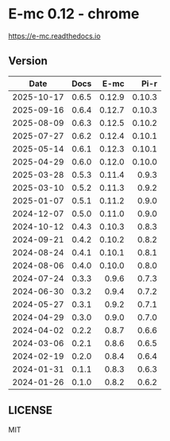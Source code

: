 # E-mc 0.12 - chrome

https://e-mc.readthedocs.io

## Version

| Date       | Docs   | E-mc    | Pi-r    |
| :--------: | -----: | ------: | ------: |
| 2025-10-17 |  0.6.5 |  0.12.9 |  0.10.3 |
| 2025-09-16 |  0.6.4 |  0.12.7 |  0.10.3 |
| 2025-08-09 |  0.6.3 |  0.12.5 |  0.10.2 |
| 2025-07-27 |  0.6.2 |  0.12.4 |  0.10.1 |
| 2025-05-14 |  0.6.1 |  0.12.3 |  0.10.1 |
| 2025-04-29 |  0.6.0 |  0.12.0 |  0.10.0 |
| 2025-03-28 |  0.5.3 |  0.11.4 |   0.9.3 |
| 2025-03-10 |  0.5.2 |  0.11.3 |   0.9.2 |
| 2025-01-07 |  0.5.1 |  0.11.2 |   0.9.0 |
| 2024-12-07 |  0.5.0 |  0.11.0 |   0.9.0 |
| 2024-10-12 |  0.4.3 |  0.10.3 |   0.8.3 |
| 2024-09-21 |  0.4.2 |  0.10.2 |   0.8.2 |
| 2024-08-24 |  0.4.1 |  0.10.1 |   0.8.1 |
| 2024-08-06 |  0.4.0 |  0.10.0 |   0.8.0 |
| 2024-07-24 |  0.3.3 |   0.9.6 |   0.7.3 |
| 2024-06-30 |  0.3.2 |   0.9.4 |   0.7.2 |
| 2024-05-27 |  0.3.1 |   0.9.2 |   0.7.1 |
| 2024-04-29 |  0.3.0 |   0.9.0 |   0.7.0 |
| 2024-04-02 |  0.2.2 |   0.8.7 |   0.6.6 |
| 2024-03-06 |  0.2.1 |   0.8.6 |   0.6.5 |
| 2024-02-19 |  0.2.0 |   0.8.4 |   0.6.4 |
| 2024-01-31 |  0.1.1 |   0.8.3 |   0.6.3 |
| 2024-01-26 |  0.1.0 |   0.8.2 |   0.6.2 |

## LICENSE

MIT
